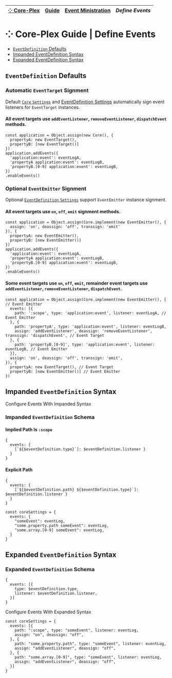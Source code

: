 | [⁘ Core-Plex](../../../../README.md) | [Guide](../../index.md) | [Event Ministration](../index.md) | *Define Events* |
| :-- | :-- | :-- | :-- |
# ⁘ Core-Plex Guide \| Define Events
 - [`EventDefinition` Defaults](#event-definition-defaults)
 - [Impanded EventDefinition Syntax](#impanded-eventdefinition-syntax)
 - [Expanded EventDefinition Syntax](#expanded-eventdefinition-syntax)

## `EventDefinition` Defaults
### Automatic `EventTarget` Signment
Default [`Core` `Settings`](../../api/core/settings/index.md) and [EventDefinition Settings](../../api/core/event-definition/settings/index.md) automatically sign event listeners for `EventTarget` instances.   

#### **All event targets use `addEventListener`, `removeEventListener`, `dispatchEvent` methods**.  
```
const application = Object.assign(new Core(), {
  propertyA: new EventTarget(),
  propertyB: [new EventTarget()]
})
application.addEvents({
  'application:event': eventLogA,
  'propertyA application:event': eventLogB,
  'propertyB.[0-9] application:event': eventLogB,
})
.enableEvents()
```

### Optional `EventEmitter` Signment
Optional [`EventDefinition` `Settings`](../../api/core/event-definition/settings/index.md) support `EventEmitter` instance signment.  

#### **All event targets** use `on`, `off`, `emit` signment methods.  
```
const application = Object.assign(Core.implement(new EventEmitter(), {
  assign: 'on', deassign: 'off', transsign: 'emit'
}), {
  propertyA: new EventEmitter(),
  propertyB: [new EventEmitter()]
})
application.addEvents({
  'application:event': eventLogA,
  'propertyA application:event': eventLogB,
  'propertyB.[0-9] application:event': eventLogB,
})
.enableEvents()
```
#### **Some event targets** use `on`, `off`, `emit`, **remainder event targets** use `addEventListener`, `removeEventListener`, `dispatchEvent`.  
```
const application = Object.assign(Core.implement(new EventEmitter(), { // Event Emitter
  events: [{
    path: ':scope', type: 'application:event', listener: eventLogA, // Event Emitter
  }, {
    path: 'propertyA', type: 'application:event', listener: eventLogB,
    assign: 'addEventListener', deassign: 'removeEventListener', transsign: 'dispatchEvent', // Event Target
  }, {
    path: 'propertyB.[0-9]', type: 'application:event', listener: eventLogB, // Event Emitter
  }],
  assign: 'on', deassign: 'off', transsign: 'emit',
}), {
  propertyA: new EventTarget(), // Event Target
  propertyB: [new EventEmitter()] // Event Emitter
})
```

## Impanded `EventDefinition` Syntax
Configure Events With Impanded Syntax
### Impanded `EventDefinition` Schema
#### Implied Path Is `:scope`
```
{
  events: {
    [`${$eventDefinition.type}`]: $eventDefinition.listener }
  }
}
```
#### Explicit Path
```
{
  events: {
    [`${$eventDefinition.path} ${$eventDefinition.type}`]: $eventDefinition.listener }
  }
}
```

```
const coreSettings = {
  events: {
    "someEvent": eventLog,
    "some.property.path someEvent": eventLog,
    "some.array.[0-9] someEvent": eventLog,
  }
}
```
## Expanded `EventDefinition` Syntax
### Expanded `EventDefinition` Schema
```
{
  events: [{
    type: $eventDefinition.type,
    listener: $eventDefinition.listener,
  }]
}
```
Configure Events With Expanded Syntax
```
const coreSettings = {
  events: [{
    path: ":scope", type: "someEvent", listener: eventLog,
    assign: "on", deassign: "off",
  }, {
    path: "some.property.path", type: "someEvent", listener: eventLog,
    assign: "addEventListener", deassign: "off",
  }, {
    path: "some.array.[0-9]", type: "someEvent", listener: eventLog,
    assign: "addEventListener", deassign: "off",
  }]
}
```

